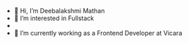 - 👋 Hi, I’m Deebalakshmi Mathan
- 👀 I’m interested in Fullstack
- 
- 🌱 I’m currently working as a Frontend Developer at Vicara


<!---
DeebalakshmiMathan/DeebalakshmiMathan is a ✨ special ✨ repository because its `README.md` (this file) appears on your GitHub profile.
You can click the Preview link to take a look at your changes.
--->
